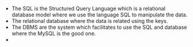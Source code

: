 * The SQL is the Structured Query Language which is a relational database model where we use the language SQL to manipulate the data.
* The relational database where the data is related using the keys.
* The DBMS are the system which facilitates to use the SQL and database where the MySQL is the good one.
* 